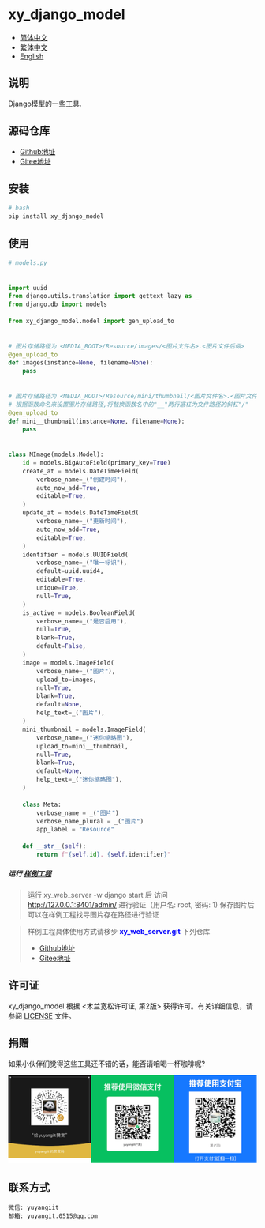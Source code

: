 <!--
 * @Author: 余洋 yuyangit.0515@qq.com
 * @Date: 2024-10-18 13:02:23
 * @LastEditors: 余洋 yuyangit.0515@qq.com
 * @LastEditTime: 2024-10-23 20:51:38
 * @FilePath: /xy_django_model/README.md
 * @Description: 这是默认设置,请设置`customMade`, 打开koroFileHeader查看配置 进行设置: https://github.com/OBKoro1/koro1FileHeader/wiki/%E9%85%8D%E7%BD%AE
-->
# xy_django_model

- [简体中文](readme/README_zh_CN.md)
- [繁体中文](readme/README_zh_TW.md)
- [English](readme/README_en.md)

## 说明

Django模型的一些工具.

## 源码仓库

- <a href="https://github.com/xy-web-service/xy_django_model.git" target="_blank">Github地址</a>  
- <a href="https://gitee.com/xy-web-service/xy_django_model.git" target="_blank">Gitee地址</a>

## 安装

```bash
# bash
pip install xy_django_model
```

## 使用

```python
# models.py


import uuid
from django.utils.translation import gettext_lazy as _
from django.db import models

from xy_django_model.model import gen_upload_to


# 图片存储路径为 <MEDIA_ROOT>/Resource/images/<图片文件名>.<图片文件后缀>
@gen_upload_to
def images(instance=None, filename=None):
    pass


# 图片存储路径为 <MEDIA_ROOT>/Resource/mini/thumbnail/<图片文件名>.<图片文件后缀>
# 根据函数命名来设置图片存储路径,将替换函数名中的"__"两行底杠为文件路径的斜杠"/"
@gen_upload_to
def mini__thumbnail(instance=None, filename=None):
    pass


class MImage(models.Model):
    id = models.BigAutoField(primary_key=True)
    create_at = models.DateTimeField(
        verbose_name=_("创建时间"),
        auto_now_add=True,
        editable=True,
    )
    update_at = models.DateTimeField(
        verbose_name=_("更新时间"),
        auto_now_add=True,
        editable=True,
    )
    identifier = models.UUIDField(
        verbose_name=_("唯一标识"),
        default=uuid.uuid4,
        editable=True,
        unique=True,
        null=True,
    )
    is_active = models.BooleanField(
        verbose_name=_("是否启用"),
        null=True,
        blank=True,
        default=False,
    )
    image = models.ImageField(
        verbose_name=_("图片"),
        upload_to=images,
        null=True,
        blank=True,
        default=None,
        help_text=_("图片"),
    )
    mini_thumbnail = models.ImageField(
        verbose_name=_("迷你缩略图"),
        upload_to=mini__thumbnail,
        null=True,
        blank=True,
        default=None,
        help_text=_("迷你缩略图"),
    )

    class Meta:
        verbose_name = _("图片")
        verbose_name_plural = _("图片")
        app_label = "Resource"

    def __str__(self):
        return f"{self.id}. {self.identifier}"

```

##### 运行 [样例工程](./samples/xy_web_server_demo)

> 运行 xy_web_server -w django start 后
> 访问 http://127.0.0.1:8401/admin/ 进行验证（用户名: root, 密码: 1)
> 保存图片后可以在样例工程找寻图片存在路径进行验证

> 样例工程具体使用方式请移步 <b style="color: blue">xy_web_server.git</b> 下列仓库
> - <a href="https://github.com/xy-web-service/xy_web_server.git" target="_blank">Github地址</a>  
> - <a href="https://gitee.com/xy-web-service/xy_web_server.git" target="_blank">Gitee地址</a>


## 许可证
xy_django_model 根据 <木兰宽松许可证, 第2版> 获得许可。有关详细信息，请参阅 [LICENSE](LICENSE) 文件。

## 捐赠
如果小伙伴们觉得这些工具还不错的话，能否请咱喝一杯咖啡呢?  

![Pay-Total](./readme/Pay-Total.png)


## 联系方式

```
微信: yuyangiit
邮箱: yuyangit.0515@qq.com
```